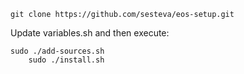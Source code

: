 
	git clone https://github.com/sesteva/eos-setup.git 

Update variables.sh and then execute:

	sudo ./add-sources.sh
        sudo ./install.sh

